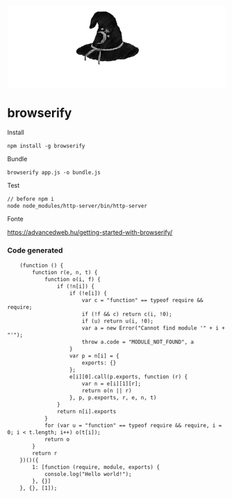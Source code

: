 ![](broeserfy.png)

# browserify

Install

    npm install -g browserify

Bundle

    browserify app.js -o bundle.js

Test

    // before npm i
    node node_modules/http-server/bin/http-server


Fonte

https://advancedweb.hu/getting-started-with-browserify/


### Code generated

        (function () {
            function r(e, n, t) {
                function o(i, f) {
                    if (!n[i]) {
                        if (!e[i]) {
                            var c = "function" == typeof require && require;
                            if (!f && c) return c(i, !0);
                            if (u) return u(i, !0);
                            var a = new Error("Cannot find module '" + i + "'");
                            throw a.code = "MODULE_NOT_FOUND", a
                        }
                        var p = n[i] = {
                            exports: {}
                        };
                        e[i][0].call(p.exports, function (r) {
                            var n = e[i][1][r];
                            return o(n || r)
                        }, p, p.exports, r, e, n, t)
                    }
                    return n[i].exports
                }
                for (var u = "function" == typeof require && require, i = 0; i < t.length; i++) o(t[i]);
                return o
            }
            return r
        })()({
            1: [function (require, module, exports) {
                console.log("Hello world!");
            }, {}]
        }, {}, [1]);

